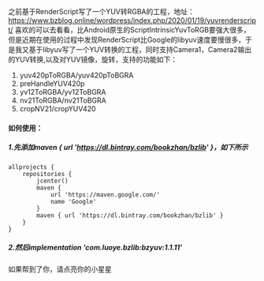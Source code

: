 之前基于RenderScript写了一个YUV转RGBA的工程，地址：https://www.bzblog.online/wordpress/index.php/2020/01/19/yuvrenderscript/ 喜欢的可以去看看，比Android原生的ScriptIntrinsicYuvToRGB要强大很多，但是近期在使用的过程中发现RenderScript比Google的libyuv速度要慢很多，于是我又基于libyuv写了一个YUV转换的工程，同时支持Camera1，Camera2输出的YUV转换,以及对YUV镜像，旋转，支持的功能如下：

1. yuv420pToRGBA/yuv420pToBGRA
2. preHandleYUV420p
3. yv12ToRGBA/yv12ToBGRA
4. nv21ToRGBA/nv21ToBGRA
5. cropNV21/cropYUV420



#### 如何使用：

##### 1.先添加maven { url 'https://dl.bintray.com/bookzhan/bzlib' }，如下所示

```
allprojects {
    repositories {
        jcenter()
        maven {
            url 'https://maven.google.com/'
            name 'Google'
        }
        maven { url 'https://dl.bintray.com/bookzhan/bzlib' }
    }
}
```

##### 2.然后implementation 'com.luoye.bzlib:bzyuv:1.1.11'



如果帮到了你，请点亮你的小星星